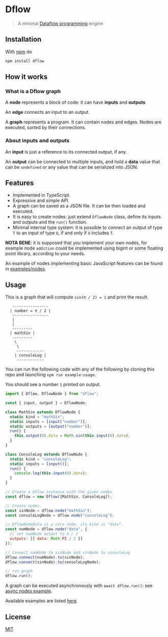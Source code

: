 # Dflow

> A minimal [Dataflow programming][dataflow-wikipedia] engine

## Installation

With [npm](https://npmjs.org/) do

```sh
npm install dflow
```

## How it works

### What is a Dflow graph

A **node** represents a block of code: it can have **inputs** and **outputs**.

An **edge** connects an input to an output.

A **graph** represents a program.
It can contain nodes and edges. Nodes are executed, sorted by their connections.

### About inputs and outputs

An **input** is just a reference to its connected output, if any.

An **output** can be connected to multiple inputs, and hold a **data** value that can be `undefined` or any value that can be serialized into JSON.

## Features

- Implemented in TypeScript.
- Expressive and simple API.
- A graph can be saved as a JSON file. It can be then loaded and executed.
- It is easy to create nodes: just extend `DflowNode` class, define its inputs and outputs and the `run()` function.
- Minimal internal type system: it is possible to connect an output of type `T` to an input of type `U`, if and only if `U` includes `T`.

**NOTA BENE**: it is supposed that you implement your own nodes, for example node `addition` could be implemented using bigint or some floating point library, according to your needs.

An example of nodes implementing basic JavaScript features can be found in [examples/nodes](https://github.com/fibo/dflow/tree/main/examples/nodes).

## Usage

This is a graph that will compute `sin(π / 2) = 1` and print the result.

```
   ----------------
  | number = π / 2 |
   ----------------
   |
   |
   ---------
  | mathSin |
   ---------
    \
     \
     ------------
    | consoleLog |
     ------------
```

You can run the following code with any of the following by cloning this repo and launching `npm run example:usage`.

You should see a number `1` printed on output.

```javascript
import { Dflow, DflowNode } from "dflow";

const { input, output } = DflowNode;

class MathSin extends DflowNode {
  static kind = "mathSin";
  static inputs = [input("number")];
  static outputs = [output("number")];
  run() {
    this.output(0).data = Math.sin(this.input(0).data);
  }
}

class ConsoleLog extends DflowNode {
  static kind = "consoleLog";
  static inputs = [input()];
  run() {
    console.log(this.input(0).data);
  }
}

// Create a Dflow instance with the given nodes.
const dflow = new Dflow([MathSin, ConsoleLog]);

// Create nodes.
const sinNode = dflow.node("mathSin");
const consoleLogNode = dflow.node("consoleLog");

// DflowNodeData is a core node, its kind is "data".
const numNode = dflow.node("data", {
  // set numNode output to π / 2
  outputs: [{ data: Math.PI / 2 }]
});

// Connect numNode to sinNode and sinNode to consoleLog
dflow.connect(numNode).to(sinNode);
dflow.connect(sinNode).to(consoleLogNode);

// run graph
dflow.run();
```

A graph can be executed asynchronously with `await dflow.run()`: see [async nodes example](https://github.com/fibo/dflow/blob/main/examples/async-nodes.js).

Available examples are listed [here](https://github.com/fibo/dflow/blob/main/examples).

## License

[MIT](https://fibo.github.io/mit-license)

[dataflow-wikipedia]: http://en.wikipedia.org/wiki/Dataflow_programming "Dataflow programming"
